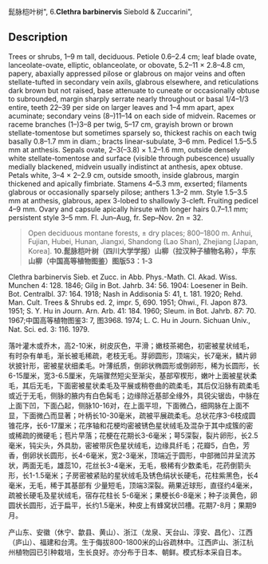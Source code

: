 髭脉桤叶树",
6.**Clethra barbinervis** Siebold & Zuccarini",

## Description
Trees or shrubs, 1–9 m tall, deciduous. Petiole 0.6–2.4 cm; leaf blade ovate, lanceolate-ovate, elliptic, oblanceolate, or obovate, 5.2–11 × 2.8–4.8 cm, papery, abaxially appressed pilose or glabrous on major veins and often stellate-tufted in secondary vein axils, glabrous elsewhere, and reticulations dark brown but not raised, base attenuate to cuneate or occasionally obtuse to subrounded, margin sharply serrate nearly throughout or basal 1/4–1/3 entire, teeth 22–39 per side on larger leaves and 1–4 mm apart, apex acuminate; secondary veins (8–)11–14 on each side of midvein. Racemes or raceme branches (1–)3–8 per twig, 5–17 cm, grayish brown or brown stellate-tomentose but sometimes sparsely so, thickest rachis on each twig basally 0.8–1.7 mm in diam.; bracts linear-subulate, 3–6 mm. Pedicel 1.5–5.5 mm at anthesis. Sepals ovate, 2–3(–3.8) × 1.2–1.6 mm, outside densely white stellate-tomentose and surface (visible through pubescence) usually medially blackened, midvein usually indistinct at anthesis, apex obtuse. Petals white, 3–4 × 2–2.9 cm, outside smooth, inside glabrous, margin thickened and apically fimbriate. Stamens 4–5.3 mm, exserted; filaments glabrous or occasionally sparsely pilose; anthers 1.3–2 mm. Style 1.5–3.5 mm at anthesis, glabrous, apex 3-lobed to shallowly 3-cleft. Fruiting pedicel 4–9 mm. Ovary and capsule apically hirsute with longer hairs 0.7–1.1 mm; persistent style 3–5 mm. Fl. Jun–Aug, fr. Sep–Nov. 2n = 32.

> Open deciduous montane forests, ± dry places; 800–1800 m. Anhui, Fujian, Hubei, Hunan, Jiangxi, Shandong (Lao Shan), Zhejiang [Japan, Korea].
**10.髭脉桤叶树（四川大学学报）山柳（拉汉种子植物名称），华东山柳（中国高等植物图鉴）图版53：1-3**

Clethra barbinervis Sieb. et Zucc. in Abb. Phys.-Math. Cl. Akad. Wiss. Munchen 4: 128. 1846; Gilg in Bot. Jahrb. 34: 56. 1904: Loesener in Beih. Bot. Centralbl. 37: 164. 1918; Nash in Addisonia 5: 41, t. 181. 1920; Rehd. Man. Cult. Trees & Shrubs ed. 2, impr. 5, 690. 1951; Ohwi., Fl. Japon 873. 1951; S. Y. Hu in Journ. Arn. Arb. 41: 184. 1960; Sleum. in Bot. Jahrb. 87: 70. 1967;中国高等植物图鉴3: 7, 图3968. 1974; L. C. Hu in Journ. Sichuan Univ., Nat. Sci. ed. 3: 116. 1979.

落叶灌木或乔木，高2-10米，树皮灰色，平滑；嫩枝茶褐色，初密被星状绒毛，有时杂有单毛，渐长被毛稀疏，老枝无毛。芽卵圆形，顶端尖，长7毫米，鳞片卵状披针形，密被星状细柔毛。叶薄纸质，倒卵状椭圆形或倒卵形，稀为长圆形，长6-15厘米，宽3-6.5厘米，先端骤然短尖至渐尖，基部窄楔形，嫩叶上面被星状柔毛，其后无毛，下面密被星状柔毛及平展或稍卷曲的疏柔毛，其后仅沿脉有疏柔毛或近于无毛，侧脉的腋内有白色髯毛；边缘除近基部全缘外，具锐尖锯齿，中脉在上面下凹，下面凸起，侧脉10-16对，在上面平坦，下面微凸，细网脉在上面不显，下面微凸而显著；叶柄长10-30毫米，疏被平展疏柔毛。总状花序3-6枝成圆锥花序，长6-17厘米；花序轴和花梗均密被锈色星状绒毛及混杂于其中成簇的密或稀疏的微硬毛；苞片早落；花梗在花期长3-6毫米；萼5深裂，裂片卵形，长2.5毫米，钝尖头，外具肋，密被带灰色星状绒毛，边缘具纤毛；花瓣5，白色，芳香，倒卵状长圆形，长4-6毫米，宽2-3毫米，顶端近于圆形，中部微凹并呈流苏状，两面无毛，雄蕊10，花丝长3-4毫米，无毛，极稀有少数柔毛，花药倒箭头形，长1-1.5毫米；子房密被紧贴的星状绒毛及锈色绢状长硬毛，花柱紫黑色，长4毫米，无毛，稀于其基部有 少量短毛，顶端3深裂。蒴果近球形，直径约4毫米，疏被长硬毛及星状绒毛，宿存花柱长 5-6毫米；果梗长6-8毫米；种子淡黄色，卵圆状长圆形，近于扁平，长约1.5毫米，种皮上有蜂窝状凹槽。花期7-8月；果期9月。

产山东、安徽（休宁、歙县、黄山）、浙江（龙泉、天台山、淳安、昌化）、江西（庐山）、福建和台湾。生于侮拔800-1800米的山谷疏林中。江西庐山、浙江杭州植物园已引种栽培，生长良好。亦分布于日本、朝鲜。模式标本采自日本。
